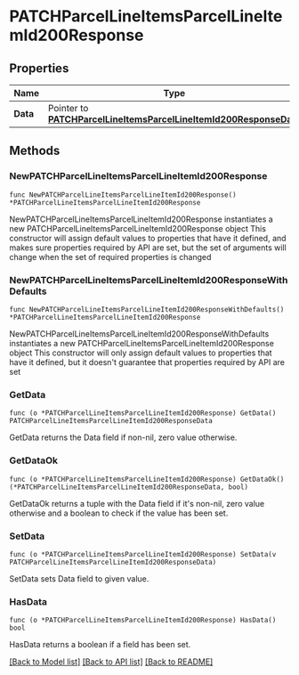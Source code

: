 # PATCHParcelLineItemsParcelLineItemId200Response

## Properties

Name | Type | Description | Notes
------------ | ------------- | ------------- | -------------
**Data** | Pointer to [**PATCHParcelLineItemsParcelLineItemId200ResponseData**](PATCHParcelLineItemsParcelLineItemId200ResponseData.md) |  | [optional] 

## Methods

### NewPATCHParcelLineItemsParcelLineItemId200Response

`func NewPATCHParcelLineItemsParcelLineItemId200Response() *PATCHParcelLineItemsParcelLineItemId200Response`

NewPATCHParcelLineItemsParcelLineItemId200Response instantiates a new PATCHParcelLineItemsParcelLineItemId200Response object
This constructor will assign default values to properties that have it defined,
and makes sure properties required by API are set, but the set of arguments
will change when the set of required properties is changed

### NewPATCHParcelLineItemsParcelLineItemId200ResponseWithDefaults

`func NewPATCHParcelLineItemsParcelLineItemId200ResponseWithDefaults() *PATCHParcelLineItemsParcelLineItemId200Response`

NewPATCHParcelLineItemsParcelLineItemId200ResponseWithDefaults instantiates a new PATCHParcelLineItemsParcelLineItemId200Response object
This constructor will only assign default values to properties that have it defined,
but it doesn't guarantee that properties required by API are set

### GetData

`func (o *PATCHParcelLineItemsParcelLineItemId200Response) GetData() PATCHParcelLineItemsParcelLineItemId200ResponseData`

GetData returns the Data field if non-nil, zero value otherwise.

### GetDataOk

`func (o *PATCHParcelLineItemsParcelLineItemId200Response) GetDataOk() (*PATCHParcelLineItemsParcelLineItemId200ResponseData, bool)`

GetDataOk returns a tuple with the Data field if it's non-nil, zero value otherwise
and a boolean to check if the value has been set.

### SetData

`func (o *PATCHParcelLineItemsParcelLineItemId200Response) SetData(v PATCHParcelLineItemsParcelLineItemId200ResponseData)`

SetData sets Data field to given value.

### HasData

`func (o *PATCHParcelLineItemsParcelLineItemId200Response) HasData() bool`

HasData returns a boolean if a field has been set.


[[Back to Model list]](../README.md#documentation-for-models) [[Back to API list]](../README.md#documentation-for-api-endpoints) [[Back to README]](../README.md)


